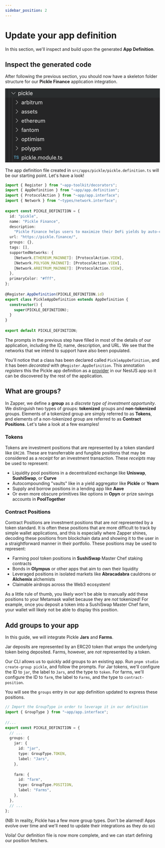 ```yaml
---
sidebar_position: 2
---
```


# Update your app definition

In this section, we'll inspect and build upon the generated **App Definition**.

## Inspect the generated code

After following the previous section, you should now have a skeleton folder
structure for our **Pickle Finance** application integration.

![Create App Folder Structure](../../static/img/tutorial/create-app-folder-structure.png)

The app definition file created in `src/apps/pickle/pickle.definition.ts` will
be our starting point. Let's have a look!

```ts
import { Register } from "~app-toolkit/decorators";
import { AppDefinition } from "~app/app.definition";
import { ProtocolAction } from "~app/app.interface";
import { Network } from "~types/network.interface";

export const PICKLE_DEFINITION = {
  id: "pickle",
  name: "Pickle Finance",
  description:
    "Pickle Finance helps users to maximize their DeFi yields by auto-compounding their rewards, saving them time and gas.",
  url: "https://pickle.finance/",
  groups: {},
  tags: [],
  supportedNetworks: {
    [Network.ETHEREUM_MAINNET]: [ProtocolAction.VIEW],
    [Network.POLYGON_MAINNET]: [ProtocolAction.VIEW],
    [Network.ARBITRUM_MAINNET]: [ProtocolAction.VIEW],
  },
  primaryColor: "#fff",
};

@Register.AppDefinition(PICKLE_DEFINITION.id)
export class PickleAppDefinition extends AppDefinition {
  constructor() {
    super(PICKLE_DEFINITION);
  }
}

export default PICKLE_DEFINITION;
```

The prompts in the previous step have filled in most of the details of our
application, including the ID, name, description, and URL. We see that the
networks that we intend to support have also been populated.

You'll notice that a class has been declared called `PickleAppDefinition`, and
it has been _decorated_ with `@Register.AppDefinition`. This annotation
_registers_ this the Pickle app definition as a
[provider](https://docs.nestjs.com/providers) in our NestJS app so it can be
discovered by the rest of the application.

## What are groups?

In Zapper, we define a **group** as a _discrete type of investment opportunity_.
We distinguish two types of groups: **tokenized** groups and **non-tokenized**
groups. Elements of a tokenized group are simply referred to as **Tokens**, and
elements of a non-tokenized group are referred to as **Contract Positions**.
Let's take a look at a few examples!

### Tokens

Tokens are investment positions that are represented by a token standard like
`ERC20`. These are transferrable and fungible positions that may be considered as
a _receipt_ for an investment transaction. These _receipts_ may be used to
represent:

- Liquidity pool positions in a decentralized exchange like **Uniswap**,
  **SushiSwap**, or **Curve**
- Autocompounding "vaults" like in a yield aggregator like **Pickle** or
  **Yearn**
- Supply and borrow positions in a lending app like **Aave**
- Or even more obscure primitives like options in **Opyn** or prize savings
  accounts in **PoolTogether**

### Contract Positions

Contract Positions are investment positions that are _not_ represented by a
token standard. It is often these positions that are more difficult to track by
simple wallet applications, and this is especially where Zapper shines, decoding
these positions from blockchain data and showing it to the user in a
straightforward manner in their portfolio. These positions may be used to
represent:

- Farming pool token positions in **SushiSwap** Master Chef staking contracts
- Bonds in **Olympus** or other apps that aim to own their liquidity
- Leveraged positions in isolated markets like **Abracadabra** cauldrons or
  **Alchemix** alchemists
- Claimable airdrops across the Web3 ecosystem!

As a little rule of thumb, you likely won't be able to manually add these
positions to your Metamask wallet because they are _not_ tokenized! For example,
once you deposit a token into a SushiSwap Master Chef farm, your wallet will
likely not be able to display this position.

## Add groups to your app

In this guide, we will integrate Pickle **Jars** and **Farms**.

Jar deposits are represented by an ERC20 token that _wraps_ the underlying token
being deposited. Farms, however, are _not_ represented by a token.

Our CLI allows us to quickly add groups to an existing app. Run
`pnpm studio create-group pickle`, and follow the prompts. For Jar tokens, we'll
configure the ID to `jar`, the label to `Jars`, and the type to `token`. For
farms, we'll configure the ID to `farm`, the label to `Farms`, and the type to
`contract-position`.

You will see the `groups` entry in our app definition updated to express these
positions.

```ts
// Import the GroupType in order to leverage it in our definition
import { GroupType } from "~app/app.interface";

//...
export const PICKLE_DEFINITION = {
  // ...
  groups: {
    jar: {
      id: "jar",
      type: GroupType.TOKEN,
      label: "Jars",
    },

    farm: {
      id: "farm",
      type: GroupType.POSITION,
      label: "Farms",
    },
  },
  // ...
};
```

(NB: In reality, Pickle has a few more group types. Don't be alarmed! Apps
evolve over time and we'll need to update their integrations as they do so)

Voila! Our definition file is now more complete, and we can start defining our
position fetchers.

